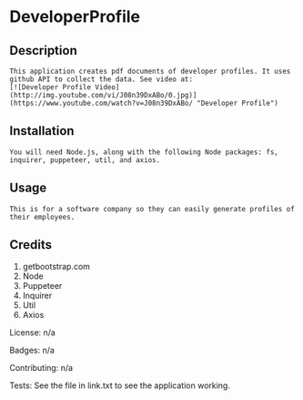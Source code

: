 # DeveloperProfile

## Description

    This application creates pdf documents of developer profiles. It uses github API to collect the data. See video at:
    [![Developer Profile Video](http://img.youtube.com/vi/J08n39DxABo/0.jpg)](https://www.youtube.com/watch?v=J08n39DxABo/ "Developer Profile")

<!-- [![Fibonacci RMI Java EE](http://img.youtube.com/vi/nX_inqaAzOI/0.jpg)](https://www.youtube.com/watch?v=nX_inqaAzOI&feature=youtu.be&hd=1 "RMI Fibonacci Java") -->

## Installation

    You will need Node.js, along with the following Node packages: fs, inquirer, puppeteer, util, and axios.

## Usage

    This is for a software company so they can easily generate profiles of their employees.

## Credits

1. getbootstrap.com
2. Node
3. Puppeteer
4. Inquirer
5. Util
6. Axios

License: n/a

Badges: n/a

Contributing: n/a

Tests: See the file in link.txt to see the application working.
